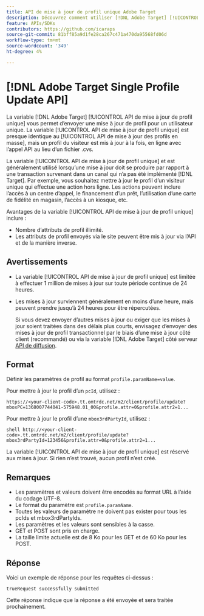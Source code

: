 ```yaml
---
title: API de mise à jour de profil unique Adobe Target
description: Découvrez comment utiliser [!DNL Adobe Target] [!UICONTROL API de mise à jour de profil unique] pour envoyer les données de profil d’un visiteur unique à [!DNL Target].
feature: APIs/SDKs
contributors: https://github.com/icaraps
source-git-commit: 81bff85a9d1fe28ca267c471a470da95568fd06d
workflow-type: tm+mt
source-wordcount: '349'
ht-degree: 4%

---
```


# [!DNL Adobe Target Single Profile Update API]

La variable [!DNL Adobe Target] [!UICONTROL API de mise à jour de profil unique] vous permet d’envoyer une mise à jour de profil pour un utilisateur unique. La variable [!UICONTROL API de mise à jour de profil unique] est presque identique au [!UICONTROL API de mise à jour des profils en masse], mais un profil du visiteur est mis à jour à la fois, en ligne avec l’appel API au lieu d’un fichier .cvs.

La variable [!UICONTROL API de mise à jour de profil unique] et est généralement utilisé lorsqu’une mise à jour doit se produire par rapport à une transaction survenant dans un canal qui n’a pas été implémenté [!DNL Target]. Par exemple, vous souhaitez mettre à jour le profil d’un visiteur unique qui effectue une action hors ligne. Les actions peuvent inclure l’accès à un centre d’appel, le financement d’un prêt, l’utilisation d’une carte de fidélité en magasin, l’accès à un kiosque, etc.

Avantages de la variable [!UICONTROL API de mise à jour de profil unique] inclure :

* Nombre d’attributs de profil illimité.
* Les attributs de profil envoyés via le site peuvent être mis à jour via l’API et de la manière inverse.

## Avertissements

* La variable [!UICONTROL API de mise à jour de profil unique] est limitée à effectuer 1 million de mises à jour sur toute période continue de 24 heures.
* Les mises à jour surviennent généralement en moins d’une heure, mais peuvent prendre jusqu’à 24 heures pour être répercutées.

  Si vous devez envoyer d’autres mises à jour ou exiger que les mises à jour soient traitées dans des délais plus courts, envisagez d’envoyer des mises à jour de profil transactionnel par le biais d’une mise à jour côté client (recommandé) ou via la variable [!DNL Adobe Target] côté serveur [API de diffusion](/help/dev/implement/delivery-api/overview.md).

## Format

Définir les paramètres de profil au format `profile.paramName=value`.

Pour mettre à jour le profil d’un `pcId`, utilisez :

``````
https://<your-client-code>.tt.omtrdc.net/m2/client/profile/update?mboxPC=1368007744041-575948.01_00&profile.attr=0&profile.attr2=1...
``````

Pour mettre à jour le profil d’une `mbox3rdPartyId`, utilisez :

``````
shell http://<your-client-code>.tt.omtrdc.net/m2/client/profile/update?mbox3rdPartyId=123456&profile.attr=0&profile.attr2=1...
``````

La variable [!UICONTROL API de mise à jour de profil unique] est réservé aux mises à jour. Si rien n’est trouvé, aucun profil n’est créé.

## Remarques

* Les paramètres et valeurs doivent être encodés au format URL à l’aide du codage UTF-8.
* Le format du paramètre est `profile.paramName`.
* Toutes les valeurs de paramètre ne doivent pas exister pour tous les pcIds et mbox3rdPartyIds.
* Les paramètres et les valeurs sont sensibles à la casse.
* GET et POST sont pris en charge.
* La taille limite actuelle est de 8 Ko pour les GET et de 60 Ko pour les POST.

## Réponse

Voici un exemple de réponse pour les requêtes ci-dessus :

`trueRequest successfully submitted`

Cette réponse indique que la réponse a été envoyée et sera traitée prochainement.